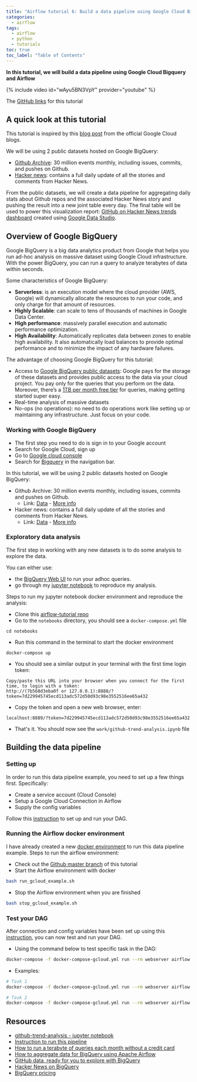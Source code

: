 ```yaml
---
title: "Airflow tutorial 6: Build a data pipeline using Google Cloud Bigquery"
categories:
  - airflow
tags:
  - airflow
  - python
  - tutorials
toc: true
toc_label: "Table of Contents"
---
```


__In this tutorial, we will build a data pipeline using Google Cloud Bigquery and Airflow__

{% include video id="wAyu5BN3VpY" provider="youtube" %}

The [GitHub links](https://github.com/tuanavu/airflow-tutorial/tree/v0.6) for this tutorial

## A quick look at this tutorial

This tutorial is inspired by this [blog post](https://cloud.google.com/blog/products/gcp/how-to-aggregate-data-for-bigquery-using-apache-airflow) from the official Google Cloud blogs.

We will be using 2 public datasets hosted on Google BigQuery:
- [Github Archive](https://bigquery.cloud.google.com/table/githubarchive:day.20181230): 30 million events monthly, including issues, commits, and pushes on Github.
- [Hacker news](https://bigquery.cloud.google.com/table/bigquery-public-data:hacker_news.full): contains a full daily update of all the stories and comments from Hacker News.

From the public datasets, we will create a data pipeline for aggregating daily stats about Github repos and the associated Hacker News story and pushing the result into a new joint table every day. The final table will be used to power this visualization report: [GitHub on Hacker News trends dashboard](https://datastudio.google.com/open/0B2H0iLe8kbvIUnFxMElvQktUNE0) created using [Google Data Studio](https://cloud.google.com/data-studio/).


## Overview of Google BigQuery

Google BigQuery is a big data analytics product from Google that helps you run ad-hoc analysis on massive dataset using Google Cloud infrastructure. With the power BigQuery, you can run a query to analyze terabytes of data within seconds.

Some characteristics of Google BigQuery:
- __Serverless__: is an execution model where the cloud provider (AWS, Google) will dynamically allocate the resources to run your code, and only charge for that amount of resources. 
- __Highly Scalable__: can scale to tens of thousands of machines in Google Data Center.
- __High performance__: massively parallel execution and automatic performance optimization.
- __High Availability__: Automatically replicates data between zones to enable high availability. It also automatically load balances to provide optimal performance and to minimize the impact of any hardware failures.

The advantage of choosing Google BigQuery for this tutorial:
- Access to [Google BigQuery public datasets](https://cloud.google.com/bigquery/public-data): Google pays for the storage of these datasets and provides public access to the data via your cloud project. You pay only for the queries that you perform on the data. Moreover, there’s a [1TB per month free tier](https://cloud.google.com/bigquery/pricing#pricing_summary) for queries, making getting started super easy.
- Real-time analysis of massive datasets
- No-ops (no operations): no need to do operations work like setting up or maintaining any infrastructure. Just focus on your code.

### Working with Google BigQuery

- The first step you need to do is sign in to your Google account
- Search for Google Cloud, sign up
- Go to [Google cloud console](https://console.cloud.google.com)
- Search for [Bigquery](https://console.cloud.google.com/bigquery) in the navigation bar. 

In this tutorial, we will be using 2 public datasets hosted on Google BigQuery:
- Github Archive: 30 million events monthly, including issues, commits and pushes on Github.
    - Link: [Data](https://bigquery.cloud.google.com/table/githubarchive:day.20181230) - [More info](https://blog.github.com/2017-01-19-github-data-ready-for-you-to-explore-with-bigquery/)
- Hacker news: contains a full daily update of all the stories and comments from Hacker News.
    - Link: [Data](https://bigquery.cloud.google.com/table/bigquery-public-data:hacker_news.full) - [More info](https://medium.com/@hoffa/hacker-news-on-bigquery-now-with-daily-updates-so-what-are-the-top-domains-963d3c68b2e2)


### Exploratory data analysis

The first step in working with any new datasets is to do some analysis to explore the data.

You can either use:
- the [BigQuery Web UI](https://bigquery.cloud.google.com) to run your adhoc queries.
- go through my [jupyter notebook](https://github.com/tuanavu/airflow-tutorial/blob/master/notebooks/gcloud-example/github-trend-analysis.ipynb) to reproduce my analysis.

Steps to run my jupyter notebook docker environment and reproduce the analysis:
- Clone this [airflow-tutorial repo](https://github.com/tuanavu/airflow-tutorial)
- Go to the `notebooks` directory, you should see a `docker-compose.yml` file

```
cd notebooks
```

- Run this command in the terminal to start the docker environment

```
docker-compose up
```

- You should see a similar output in your terminal with the first time login token:

```
Copy/paste this URL into your browser when you connect for the first time, to login with a token:
http://(7b568d3eba0f or 127.0.0.1):8888/?token=7d229945745ecd113adc572d50d93c98e3552516ee65a432
```

- Copy the token and open a new web browser, enter:

```
localhost:8889/?token=7d229945745ecd113adc572d50d93c98e3552516ee65a432
```
- That's it. You should now see the `work/github-trend-analysis.ipynb` file


## Building the data pipeline

### Setting up

In order to run this data pipeline example, you need to set up a few things first. Specifically:
- Create a service account (Cloud Console)
- Setup a Google Cloud Connection in Airflow
- Supply the config variables

Follow this [instruction](https://github.com/tuanavu/airflow-tutorial/tree/master/docs/bigquery_github_trends.md) to set up and run your DAG.

### Running the Airflow docker environment

I have already created a new [docker environment](https://github.com/tuanavu/airflow-tutorial/blob/master/docker-compose-gcloud.yml) to run this data pipeline example. Steps to run the airflow environment:
- Check out the [Github master branch](https://github.com/tuanavu/airflow-tutorial) of this tutorial
- Start the Airflow environment with docker

```bash
bash run_gcloud_example.sh
```

- Stop the Airflow environment when you are finished

```bash
bash stop_gcloud_example.sh
```



### Test your DAG

After connection and config variables have been set up using this [instruction](https://github.com/tuanavu/airflow-tutorial/tree/master/docs/bigquery_github_trends.md), you can now test and run your DAG.

- Using the command below to test specific task in the DAG:

```bash
docker-compose -f docker-compose-gcloud.yml run --rm webserver airflow test [DAG_ID] [TASK_ID] [EXECUTION_DATE]
```

- Examples:

```bash
# Task 1
docker-compose -f docker-compose-gcloud.yml run --rm webserver airflow test bigquery_github_trends bq_check_githubarchive_day 2018-12-01

# Task 2
docker-compose -f docker-compose-gcloud.yml run --rm webserver airflow test bigquery_github_trends bq_check_hackernews_full 2018-12-01
```

## Resources

- [github-trend-analysis - jupyter notebook](https://github.com/tuanavu/airflow-tutorial/blob/master/notebooks/gcloud-example/github-trend-analysis.ipynb)
- [Instruction to run this pipeline](https://github.com/tuanavu/airflow-tutorial/blob/master/docs/bigquery_github_trends.md)
- [How to run a terabyte of queries each month without a credit card](https://www.youtube.com/watch?v=w4mzE--sprY)
- [How to aggregate data for BigQuery using Apache Airflow](https://cloud.google.com/blog/products/gcp/how-to-aggregate-data-for-bigquery-using-apache-airflow)
- [GitHub data, ready for you to explore with BigQuery](https://blog.github.com/2017-01-19-github-data-ready-for-you-to-explore-with-bigquery/)
- [Hacker News on BigQuery](https://medium.com/@hoffa/hacker-news-on-bigquery-now-with-daily-updates-so-what-are-the-top-domains-963d3c68b2e2)
- [BigQuery pricing](https://cloud.google.com/bigquery/pricing#pricing_summary)
